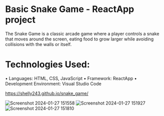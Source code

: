 # Basic Snake Game - ReactApp project
The Snake Game is a classic arcade game where a player controls a snake that moves around the screen, eating food to grow larger while avoiding collisions with the walls or itself.

# Technologies Used:
•	Languages: HTML, CSS, JavaScript
•	Framework: ReactApp
•	Development Environment: Visual Studio Code

https://shelly243.github.io/snake_game/

![Screenshot 2024-01-27 151558](https://github.com/Shelly243/snake_game/assets/108860947/5c6274fc-5f6d-4df1-8ad0-eb2db52289d3)
![Screenshot 2024-01-27 151927](https://github.com/Shelly243/snake_game/assets/108860947/1827613b-ffc2-4a48-989f-bad43e9df4cb)
![Screenshot 2024-01-27 151810](https://github.com/Shelly243/snake_game/assets/108860947/b44e1f69-8b75-4195-b4af-810f8927e675)
